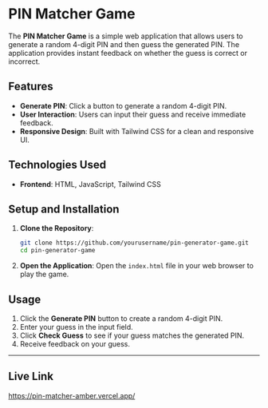 # PIN Matcher Game

The **PIN Matcher Game** is a simple web application that allows users to generate a random 4-digit PIN and then guess the generated PIN. The application provides instant feedback on whether the guess is correct or incorrect.

## Features

- **Generate PIN**: Click a button to generate a random 4-digit PIN.
- **User Interaction**: Users can input their guess and receive immediate feedback.
- **Responsive Design**: Built with Tailwind CSS for a clean and responsive UI.

## Technologies Used

- **Frontend**: HTML, JavaScript, Tailwind CSS

## Setup and Installation

1. **Clone the Repository**:
    ```bash
    git clone https://github.com/yourusername/pin-generator-game.git
    cd pin-generator-game
    ```

2. **Open the Application**:
   Open the `index.html` file in your web browser to play the game.

## Usage

1. Click the **Generate PIN** button to create a random 4-digit PIN.
2. Enter your guess in the input field.
3. Click **Check Guess** to see if your guess matches the generated PIN.
4. Receive feedback on your guess.

---

## Live Link
<https://pin-matcher-amber.vercel.app/>
